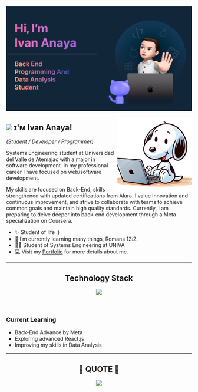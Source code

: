 <!--Banner-->
![Banner Image](./Ivan-Banner.png)

<!--Left image-->
<div>
  <img align="right" width="40%" top="800px" src="https://github.com/ianayaa/ianayaa/blob/main/snoopy-computer.png?raw=true">
</div>

<!--Header Name-->

## <img src="https://media0.giphy.com/media/v1.Y2lkPTc5MGI3NjExajVza2tyMHV2aXJsZjhncDVnbnZyanM0YXE1ZHZzMXkwZDZuYnp6YSZlcD12MV9pbnRlcm5hbF9naWZfYnlfaWQmY3Q9Zw/PjUGKdds3eGzfBzqJB/giphy.webp" width="60"/> ɪ'ᴍ Ivan Anaya! 

*(Student / Developer / Programmer)*
<br /> 


<!--Start Intro-->               
<p align="left">Systems Engineering student at Universidad del Valle de Atemajac with a major in software development. In my professional career I have focused on web/software development. 

My skills are focused on Back-End, skills strengthened with updated certifications from Alura. I value innovation and continuous improvement, and strive to collaborate with teams to achieve common goals and maintain high quality standards. Currently, I am preparing to delve deeper into back-end development through a Meta specialization on Coursera. </p>

- ✨ Student of life :)
- 🧠 I’m currently learning many things, Romans 12:2.
- 💁‍♂️ Student of Systems Engineering at UNIVA
- 💻 Visit my [Portfolio](#) for more details about me.
<!--End Intro-->
---


<!--Languages and Tools Section-->       
<h2 align="center">Technology Stack</h2> 

<p align="center">
  <a href="https://skillicons.dev">
    <img src="https://skillicons.dev/icons?i=js,java,mysql,cpp,cs,py,r,html,css,php,react,vue,aws,gcp,notion,figma&perline=8" />
  </a>
</p>

<br />

<h3 align="left">Current Learning</h3>
<ul align="left">
  <li>Back-End Advance by Meta</li>
  <li>Exploring advanced React.js</li>
  <li>Improving my skills in Data Analysis</li>
</ul>


---

<!--QUOTE--> 
<h2 align="center">💭 QUOTE 💭</h2>


<!--STARTS_HERE_QUOTE_CARD-->
<p align="center">
    <img src="https://readme-daily-quotes.vercel.app/api?author=Romans+12,2&quote=Do+not+conform+to+the+pattern+of+this+world+but+be+transformed+by+the+renewing+of+your+mind">
  
</p>
<!--ENDS_HERE_QUOTE_CARD-->





